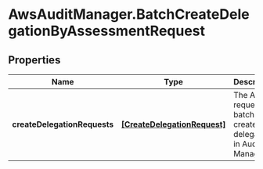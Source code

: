 # AwsAuditManager.BatchCreateDelegationByAssessmentRequest

## Properties

Name | Type | Description | Notes
------------ | ------------- | ------------- | -------------
**createDelegationRequests** | [**[CreateDelegationRequest]**](CreateDelegationRequest.md) |  The API request to batch create delegations in Audit Manager.  | 


